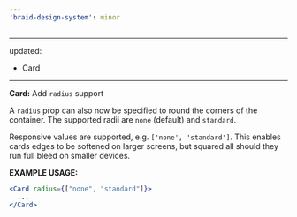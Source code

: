 ```yaml
---
'braid-design-system': minor
---
```


---
updated:
  - Card
---

**Card:** Add `radius` support

A `radius` prop can also now be specified to round the corners of the container. The supported radii are `none` (default) and `standard`.

Responsive values are supported, e.g. `['none', 'standard']`. This enables cards edges to be softened on larger screens, but squared all should they run full bleed on smaller devices.

**EXAMPLE USAGE:**
```jsx
<Card radius={["none", "standard"]}>
  ...
</Card>
```
